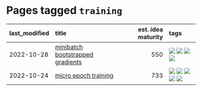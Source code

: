 # Pages tagged `training`

|last_modified|title|est. idea maturity|tags
|:---|:---|---:|:---|
|2022-10-28|[minibatch bootstrapped gradients](../minibatch-bootstrapped-gradients.md)|550|[![](https://img.shields.io/badge/tag-experimental-fecb83)](../tags/experimental.md) [![](https://img.shields.io/badge/tag-optimization-834fc2)](../tags/optimization.md) [![](https://img.shields.io/badge/tag-training-96f021)](../tags/training.md) [![](https://img.shields.io/badge/tag-wip-e7673c)](../tags/wip.md)|
|2022-10-24|[micro epoch training](../micro-epoch.md)|733|[![](https://img.shields.io/badge/tag-augmentation-1614f8)](../tags/augmentation.md) [![](https://img.shields.io/badge/tag-dataset-dc62b7)](../tags/dataset.md) [![](https://img.shields.io/badge/tag-heuristics-82d6e)](../tags/heuristics.md) [![](https://img.shields.io/badge/tag-tooling-4bcfd8)](../tags/tooling.md) [![](https://img.shields.io/badge/tag-training-96f021)](../tags/training.md)|